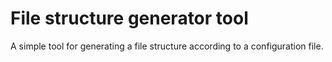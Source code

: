 # File structure generator tool

A simple tool for generating a file structure according to a configuration file.